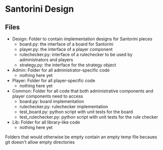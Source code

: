 # Santorini Design

## Files
- Design: Folder to contain implementation designs for Santorini pieces
  - board.py: the interface of a board for Santorini
  - player.py: the interface of a player component
  - rulechecker.py: interface of a rulechecker to be used by administrators and players
  - strategy.py: the interface for the strategy object
- Admin: Folder for all administrator-specific code
  - nothing here yet
- Player: Folder for all player-specific code
  - nothing here yet
- Common: Folder for all code that both administrative components and player components need to access
  - board.py: board implementation
  - rulechecker.py: rulechecker implementation
  - test_board.py: python script with unit tests for the board
  - test_rulechecker.py: python script with unit tests for the rule checker
- Lib: Folder for all library-like code
  - nothing here yet

Folders that would otherwise be empty contain an empty temp file becaues git doesn't allow empty directories
